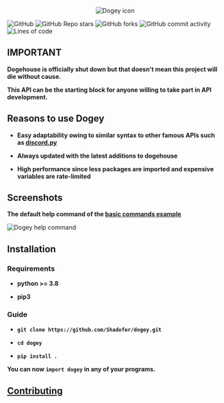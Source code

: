 <p align='center'><img src='https://i.ibb.co/ZSfs1nt/dogey-icon.png' alt='Dogey icon'></p>

![GitHub](https://img.shields.io/github/license/Shadofer/dogey) ![GitHub Repo stars](https://img.shields.io/github/stars/Shadofer/dogey?style=social) ![GitHub forks](https://img.shields.io/github/forks/Shadofer/dogey?style=social) ![GitHub commit activity](https://img.shields.io/github/commit-activity/m/Shadofer/dogey) ![Lines of code](https://img.shields.io/tokei/lines/github/Shadofer/dogey)

## IMPORTANT

**Dogehouse is officially shut down but that doesn't mean this project will die without cause.**

**This API can be the starting block for anyone willing to take part in API development.**

## Reasons to use Dogey

* **Easy adaptability owing to similar syntax to other famous APIs such as [discord.py](https://github.com/Rapptz/discord.py)**

* **Always updated with the latest additions to dogehouse**

* **High performance since less packages are imported and expensive variables are rate-limited**

## Screenshots

**The default help command of the [basic commands example](https://github.com/Shadofer/dogey/blob/pre-release/examples/basic_commands.py)**

<img src="https://i.ibb.co/gVRvsQh/dogey-help-command.png" alt="Dogey help command">

## Installation

### Requirements

* **python >= 3.8**

* **pip3**

### Guide

* **```git clone https://github.com/Shadofer/dogey.git```**

* **```cd dogey```**

* **```pip install .```**

**You can now ```import dogey``` in any of your programs.**

## **[Contributing](https://github.com/Shadofer/dogey/blob/pre-release/CONTRIBUTING.md)**
